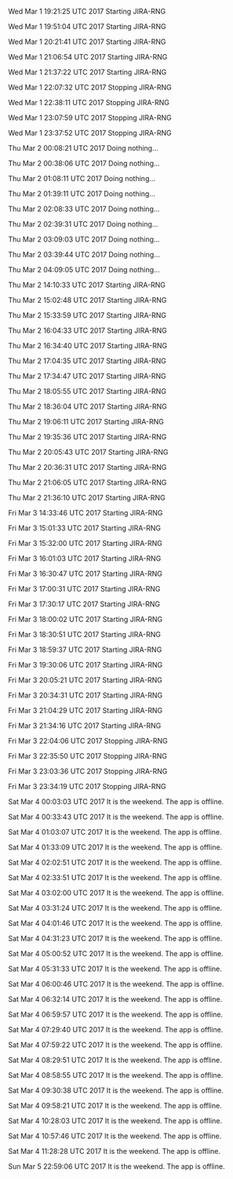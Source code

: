 
Wed Mar 1 19:21:25 UTC 2017 Starting JIRA-RNG

Wed Mar 1 19:51:04 UTC 2017 Starting JIRA-RNG

Wed Mar 1 20:21:41 UTC 2017 Starting JIRA-RNG

Wed Mar 1 21:06:54 UTC 2017 Starting JIRA-RNG

Wed Mar 1 21:37:22 UTC 2017 Starting JIRA-RNG

Wed Mar 1 22:07:32 UTC 2017 Stopping JIRA-RNG

Wed Mar 1 22:38:11 UTC 2017 Stopping JIRA-RNG

Wed Mar 1 23:07:59 UTC 2017 Stopping JIRA-RNG

Wed Mar 1 23:37:52 UTC 2017 Stopping JIRA-RNG

Thu Mar 2 00:08:21 UTC 2017 Doing nothing...

Thu Mar 2 00:38:06 UTC 2017 Doing nothing...

Thu Mar 2 01:08:11 UTC 2017 Doing nothing...

Thu Mar 2 01:39:11 UTC 2017 Doing nothing...

Thu Mar 2 02:08:33 UTC 2017 Doing nothing...

Thu Mar 2 02:39:31 UTC 2017 Doing nothing...

Thu Mar 2 03:09:03 UTC 2017 Doing nothing...

Thu Mar 2 03:39:44 UTC 2017 Doing nothing...

Thu Mar 2 04:09:05 UTC 2017 Doing nothing...

Thu Mar 2 14:10:33 UTC 2017 Starting JIRA-RNG

Thu Mar 2 15:02:48 UTC 2017 Starting JIRA-RNG

Thu Mar 2 15:33:59 UTC 2017 Starting JIRA-RNG

Thu Mar 2 16:04:33 UTC 2017 Starting JIRA-RNG

Thu Mar 2 16:34:40 UTC 2017 Starting JIRA-RNG

Thu Mar 2 17:04:35 UTC 2017 Starting JIRA-RNG

Thu Mar 2 17:34:47 UTC 2017 Starting JIRA-RNG

Thu Mar 2 18:05:55 UTC 2017 Starting JIRA-RNG

Thu Mar 2 18:36:04 UTC 2017 Starting JIRA-RNG

Thu Mar 2 19:06:11 UTC 2017 Starting JIRA-RNG

Thu Mar 2 19:35:36 UTC 2017 Starting JIRA-RNG

Thu Mar 2 20:05:43 UTC 2017 Starting JIRA-RNG

Thu Mar 2 20:36:31 UTC 2017 Starting JIRA-RNG

Thu Mar 2 21:06:05 UTC 2017 Starting JIRA-RNG

Thu Mar 2 21:36:10 UTC 2017 Starting JIRA-RNG

Fri Mar 3 14:33:46 UTC 2017 Starting JIRA-RNG

Fri Mar 3 15:01:33 UTC 2017 Starting JIRA-RNG

Fri Mar 3 15:32:00 UTC 2017 Starting JIRA-RNG

Fri Mar 3 16:01:03 UTC 2017 Starting JIRA-RNG

Fri Mar 3 16:30:47 UTC 2017 Starting JIRA-RNG

Fri Mar 3 17:00:31 UTC 2017 Starting JIRA-RNG

Fri Mar 3 17:30:17 UTC 2017 Starting JIRA-RNG

Fri Mar 3 18:00:02 UTC 2017 Starting JIRA-RNG

Fri Mar 3 18:30:51 UTC 2017 Starting JIRA-RNG

Fri Mar 3 18:59:37 UTC 2017 Starting JIRA-RNG

Fri Mar 3 19:30:06 UTC 2017 Starting JIRA-RNG

Fri Mar 3 20:05:21 UTC 2017 Starting JIRA-RNG

Fri Mar 3 20:34:31 UTC 2017 Starting JIRA-RNG

Fri Mar 3 21:04:29 UTC 2017 Starting JIRA-RNG

Fri Mar 3 21:34:16 UTC 2017 Starting JIRA-RNG

Fri Mar 3 22:04:06 UTC 2017 Stopping JIRA-RNG

Fri Mar 3 22:35:50 UTC 2017 Stopping JIRA-RNG

Fri Mar 3 23:03:36 UTC 2017 Stopping JIRA-RNG

Fri Mar 3 23:34:19 UTC 2017 Stopping JIRA-RNG

Sat Mar 4 00:03:03 UTC 2017 It is the weekend. The app is offline.

Sat Mar 4 00:33:43 UTC 2017 It is the weekend. The app is offline.

Sat Mar 4 01:03:07 UTC 2017 It is the weekend. The app is offline.

Sat Mar 4 01:33:09 UTC 2017 It is the weekend. The app is offline.

Sat Mar 4 02:02:51 UTC 2017 It is the weekend. The app is offline.

Sat Mar 4 02:33:51 UTC 2017 It is the weekend. The app is offline.

Sat Mar 4 03:02:00 UTC 2017 It is the weekend. The app is offline.

Sat Mar 4 03:31:24 UTC 2017 It is the weekend. The app is offline.

Sat Mar 4 04:01:46 UTC 2017 It is the weekend. The app is offline.

Sat Mar 4 04:31:23 UTC 2017 It is the weekend. The app is offline.

Sat Mar 4 05:00:52 UTC 2017 It is the weekend. The app is offline.

Sat Mar 4 05:31:33 UTC 2017 It is the weekend. The app is offline.

Sat Mar 4 06:00:46 UTC 2017 It is the weekend. The app is offline.

Sat Mar 4 06:32:14 UTC 2017 It is the weekend. The app is offline.

Sat Mar 4 06:59:57 UTC 2017 It is the weekend. The app is offline.

Sat Mar 4 07:29:40 UTC 2017 It is the weekend. The app is offline.

Sat Mar 4 07:59:22 UTC 2017 It is the weekend. The app is offline.

Sat Mar 4 08:29:51 UTC 2017 It is the weekend. The app is offline.

Sat Mar 4 08:58:55 UTC 2017 It is the weekend. The app is offline.

Sat Mar 4 09:30:38 UTC 2017 It is the weekend. The app is offline.

Sat Mar 4 09:58:21 UTC 2017 It is the weekend. The app is offline.

Sat Mar 4 10:28:03 UTC 2017 It is the weekend. The app is offline.

Sat Mar 4 10:57:46 UTC 2017 It is the weekend. The app is offline.

Sat Mar 4 11:28:28 UTC 2017 It is the weekend. The app is offline.

Sun Mar 5 22:59:06 UTC 2017 It is the weekend. The app is offline.

